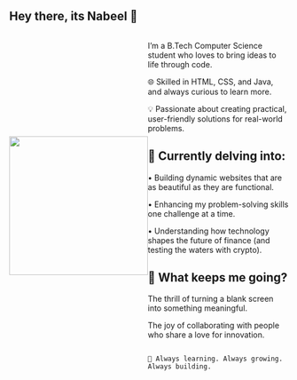 ## Hey there, its Nabeel 👋
<div style="display: flex; align-items: center;">
  <p align="center">
  <img width="250" src="https://media.giphy.com/media/v1.Y2lkPTc5MGI3NjExN2F6aWJqd2o5bGNwYzk5OXYxcHMwbTluMjJjdzVidnlibzl3OGp6ZyZlcD12MV9naWZzX3NlYXJjaCZjdD1n/qgQUggAC3Pfv687qPC/giphy.gif">
</p>
   
 
  <div>


I’m a B.Tech Computer Science student who loves to bring ideas to life through code.

🌐 Skilled in HTML, CSS, and Java, and always curious to learn more.

💡 Passionate about creating practical, user-friendly solutions for real-world problems.

## 🧩 Currently delving into:

• Building dynamic websites that are as beautiful as they are functional.

• Enhancing my problem-solving skills one challenge at a time.

• Understanding how technology shapes the future of finance (and testing the waters with crypto).


## 🎯 What keeps me going?

The thrill of turning a blank screen into something meaningful.

The joy of collaborating with people who share a love for innovation.

                                            🌱 Always learning. Always growing. Always building.
</div>
</div>                                          

                                           

